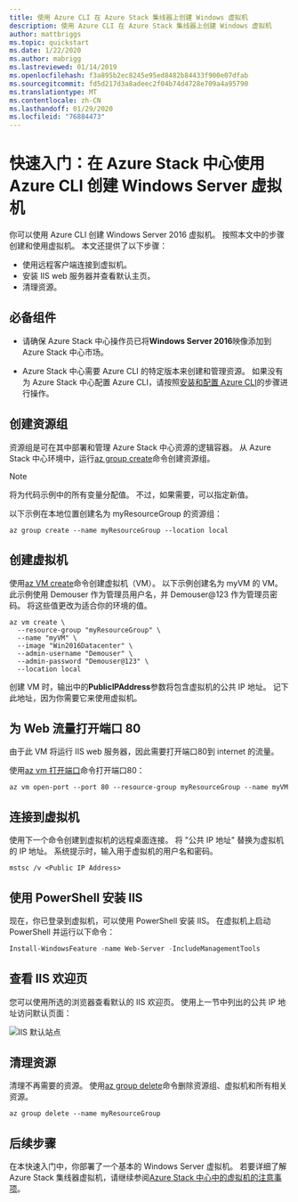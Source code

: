 ```yaml
---
title: 使用 Azure CLI 在 Azure Stack 集线器上创建 Windows 虚拟机
description: 使用 Azure CLI 在 Azure Stack 集线器上创建 Windows 虚拟机
author: mattbriggs
ms.topic: quickstart
ms.date: 1/22/2020
ms.author: mabrigg
ms.lastreviewed: 01/14/2019
ms.openlocfilehash: f3a895b2ec8245e95ed8482b84433f900e07dfab
ms.sourcegitcommit: fd5d217d3a8adeec2f04b74d4728e709a4a95790
ms.translationtype: MT
ms.contentlocale: zh-CN
ms.lasthandoff: 01/29/2020
ms.locfileid: "76884473"
---
```

# <a name="quickstart-create-a-windows-server-virtual-machine-using-azure-cli-in-azure-stack-hub"></a>快速入门：在 Azure Stack 中心使用 Azure CLI 创建 Windows Server 虚拟机

你可以使用 Azure CLI 创建 Windows Server 2016 虚拟机。 按照本文中的步骤创建和使用虚拟机。 本文还提供了以下步骤：

* 使用远程客户端连接到虚拟机。
* 安装 IIS web 服务器并查看默认主页。
* 清理资源。

## <a name="prerequisites"></a>必备组件

* 请确保 Azure Stack 中心操作员已将**Windows Server 2016**映像添加到 Azure Stack 中心市场。

* Azure Stack 中心需要 Azure CLI 的特定版本来创建和管理资源。 如果没有为 Azure Stack 中心配置 Azure CLI，请按照[安装和配置 Azure CLI](azure-stack-version-profiles-azurecli2.md)的步骤进行操作。

## <a name="create-a-resource-group"></a>创建资源组

资源组是可在其中部署和管理 Azure Stack 中心资源的逻辑容器。 从 Azure Stack 中心环境中，运行[az group create](/cli/azure/group#az-group-create)命令创建资源组。

> [!NOTE]
>  将为代码示例中的所有变量分配值。 不过，如果需要，可以指定新值。

以下示例在本地位置创建名为 myResourceGroup 的资源组：

```cli
az group create --name myResourceGroup --location local
```

## <a name="create-a-virtual-machine"></a>创建虚拟机

使用[az VM create](/cli/azure/vm#az-vm-create)命令创建虚拟机（VM）。 以下示例创建名为 myVM 的 VM。 此示例使用 Demouser 作为管理员用户名，并 Demouser@123 作为管理员密码。 将这些值更改为适合你的环境的值。

```cli
az vm create \
  --resource-group "myResourceGroup" \
  --name "myVM" \
  --image "Win2016Datacenter" \
  --admin-username "Demouser" \
  --admin-password "Demouser@123" \
  --location local
```

创建 VM 时，输出中的**PublicIPAddress**参数将包含虚拟机的公共 IP 地址。 记下此地址，因为你需要它来使用虚拟机。

## <a name="open-port-80-for-web-traffic"></a>为 Web 流量打开端口 80

由于此 VM 将运行 IIS web 服务器，因此需要打开端口80到 internet 的流量。

使用[az vm 打开端口](/cli/azure/vm)命令打开端口80：

```cli
az vm open-port --port 80 --resource-group myResourceGroup --name myVM
```

## <a name="connect-to-the-virtual-machine"></a>连接到虚拟机

使用下一个命令创建到虚拟机的远程桌面连接。 将 "公共 IP 地址" 替换为虚拟机的 IP 地址。 系统提示时，输入用于虚拟机的用户名和密码。

```
mstsc /v <Public IP Address>
```

## <a name="install-iis-using-powershell"></a>使用 PowerShell 安装 IIS

现在，你已登录到虚拟机，可以使用 PowerShell 安装 IIS。 在虚拟机上启动 PowerShell 并运行以下命令：

```powershell
Install-WindowsFeature -name Web-Server -IncludeManagementTools
```

## <a name="view-the-iis-welcome-page"></a>查看 IIS 欢迎页

您可以使用所选的浏览器查看默认的 IIS 欢迎页。 使用上一节中列出的公共 IP 地址访问默认页面：

![IIS 默认站点](./media/azure-stack-quick-create-vm-windows-cli/default-iis-website.png)

## <a name="clean-up-resources"></a>清理资源

清理不再需要的资源。 使用[az group delete](/cli/azure/group#az-group-delete)命令删除资源组、虚拟机和所有相关资源。

```cli
az group delete --name myResourceGroup
```

## <a name="next-steps"></a>后续步骤

在本快速入门中，你部署了一个基本的 Windows Server 虚拟机。 若要详细了解 Azure Stack 集线器虚拟机，请继续参阅[Azure Stack 中心中的虚拟机的注意事项](azure-stack-vm-considerations.md)。
